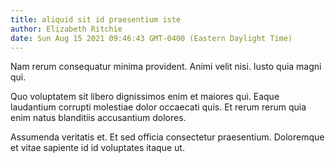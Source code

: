 ```yaml
---
title: aliquid sit id praesentium iste
author: Elizabeth Ritchie
date: Sun Aug 15 2021 09:46:43 GMT-0400 (Eastern Daylight Time)
---
```

Nam rerum consequatur minima provident. Animi velit nisi. Iusto quia magni qui.

 Quo voluptatem sit libero dignissimos enim et maiores qui. Eaque laudantium corrupti molestiae dolor occaecati quis. Et rerum rerum quia enim natus blanditiis accusantium dolores.

 Assumenda veritatis et. Et sed officia consectetur praesentium. Doloremque et vitae sapiente id id voluptates itaque ut.